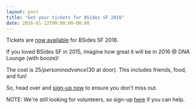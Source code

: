 ```yaml
---
layout: post
title: "Get your tickets for BSides SF 2016"
date: 2016-01-12T00:00:00-08:00
---
```


Tickets are [now available](https://www.dnalounge.com/calendar/2016/02-28a.html) for BSides SF 2016.

If you loved BSides SF in 2015, imagine how great it will be in 2016 @ DNA Lounge (with booze)!

The cost is $25/person in advance ($30 at door). This includes friends, food, and fun!

So, head over and [sign-up now](https://www.dnalounge.com/calendar/2016/02-28a.html) to ensure you don't miss out.

NOTE: We're still looking for volunteers, so sign-up [here](/volunteer.html) if you can help.
